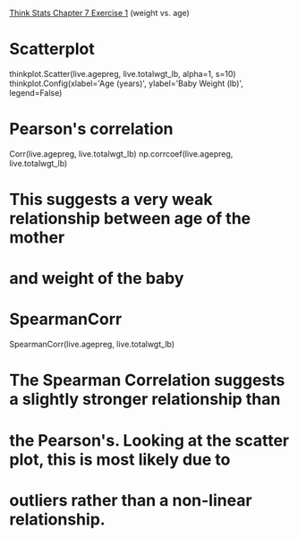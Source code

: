 [Think Stats Chapter 7 Exercise 1](http://greenteapress.com/thinkstats2/html/thinkstats2008.html#toc70) (weight vs. age)

# Scatterplot
thinkplot.Scatter(live.agepreg, live.totalwgt_lb, alpha=1, s=10)
thinkplot.Config(xlabel='Age (years)',
                 ylabel='Baby Weight (lb)',
                 legend=False)
# Pearson's correlation
Corr(live.agepreg, live.totalwgt_lb)
np.corrcoef(live.agepreg, live.totalwgt_lb)
# This suggests a very weak relationship between age of the mother
# and weight of the baby
# SpearmanCorr
SpearmanCorr(live.agepreg, live.totalwgt_lb)
# The Spearman Correlation suggests a slightly stronger relationship than 
# the Pearson's. Looking at the scatter plot, this is most likely due to
# outliers rather than a non-linear relationship.

